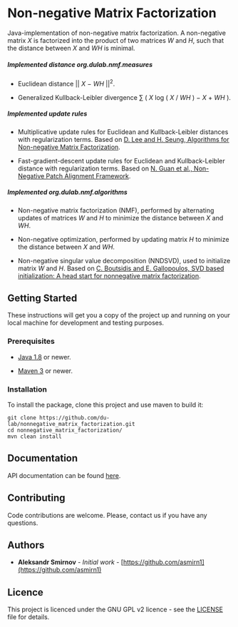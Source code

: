 # Non-negative Matrix Factorization

Java-implementation of non-negative matrix factorization. A non-negative matrix *X* is factorized 
into the product of two matrices *W* and *H*, such that the distance between *X* and *WH* is 
minimal.

##### Implemented distance org.dulab.nmf.measures

- Euclidean distance || *X* &minus; *WH* ||<sup>2</sup>. 

- Generalized Kullback-Leibler divergence &sum; ( *X* log ( *X* / *WH* ) &minus; *X* &plus; *WH* ).

##### Implemented update rules

- Multiplicative update rules for Euclidean and Kullback-Leibler distances with regularization 
terms. Based on [D. Lee and H. Seung, Algorithms for Non-negative Matrix 
Factorization](https://papers.nips.cc/paper/1861-algorithms-for-non-negative-matrix-factorization).

- Fast-gradient-descent update rules for Euclidean and Kullback-Leibler distance with
regularization terms. Based on [N. Guan et al., Non-Negative Patch Alignment 
Framework](http://ieeexplore.ieee.org/document/5936739/).

##### Implemented org.dulab.nmf.algorithms

- Non-negative matrix factorization (NMF), performed by alternating updates of matrices *W* and *H* to
minimize the distance between *X* and *WH*.

- Non-negative optimization, performed by updating matrix *H* to minimize the distance between 
*X* and *WH*.

- Non-negative singular value decomposition (NNDSVD), used to initialize matrix *W* and *H*. Based on 
[C. Boutsidis and E. Gallopoulos, SVD based initialization: A head start for nonnegative matrix 
factorization](http://www.sciencedirect.com/science/article/pii/S0031320307004359).

##  Getting Started

These instructions will get you a copy of the project up and running on your local machine for 
development and testing purposes.

### Prerequisites

- [Java 1.8](https://java.com/en/download/) or newer.

- [Maven 3](https://maven.apache.org/)  or newer.

### Installation

To install the package, clone this project and use maven to build it:
```
git clone https://github.com/du-lab/nonnegative_matrix_factorization.git
cd nonnegative_matrix_factorization/
mvn clean install
``` 

## Documentation

API documentation can be found [here](https://du-lab.github.io/nonnegative_matrix_factorization/).

## Contributing

Code contributions are welcome. Please, contact us if you have any questions.

## Authors

- **Aleksandr Smirnov** - *Initial work* - [https://github.com/asmirn1](https://github.com/asmirn1)

## Licence

This project is licenced under the GNU GPL v2 licence - see the [LICENSE](LICENSE) file for details.